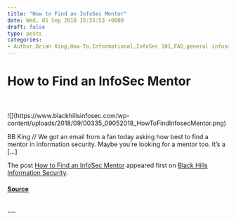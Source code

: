 ```yaml
---
title: "How to Find an InfoSec Mentor"
date: Wed, 05 Sep 2018 15:55:53 +0000
draft: false
type: posts
categories: 
- Author,Brian King,How-To,Informational,InfoSec 101,FAQ,general infosec,General Questions,getting started,mentor,new to infosec
---
```

# How to Find an InfoSec Mentor

<br/>

<br/>
![](https://www.blackhillsinfosec.com/wp-content/uploads/2018/09/00335_09052018_HowToFindInfosecMentor.png)

BB King // We got an email from a fan today asking how best to find a mentor in information security. Maybe you’re looking for a mentor too. It’s a \[…\]

The post [How to Find an InfoSec Mentor](https://www.blackhillsinfosec.com/how-to-find-an-info-sec-mentor/) appeared first on [Black Hills Information Security](https://www.blackhillsinfosec.com).

#### [Source](https://www.blackhillsinfosec.com/how-to-find-an-info-sec-mentor/)

<br/>
---
